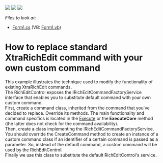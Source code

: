 <!-- default badges list -->
![](https://img.shields.io/endpoint?url=https://codecentral.devexpress.com/api/v1/VersionRange/128611024/15.2.4%2B)
[![](https://img.shields.io/badge/Open_in_DevExpress_Support_Center-FF7200?style=flat-square&logo=DevExpress&logoColor=white)](https://supportcenter.devexpress.com/ticket/details/E2224)
[![](https://img.shields.io/badge/📖_How_to_use_DevExpress_Examples-e9f6fc?style=flat-square)](https://docs.devexpress.com/GeneralInformation/403183)
<!-- default badges end -->
<!-- default file list -->
*Files to look at*:

* [Form1.cs](./CS/CustomCommand/Form1.cs) (VB: [Form1.vb](./VB/CustomCommand/Form1.vb))
<!-- default file list end -->
# How to replace standard XtraRichEdit command with your own custom command


<p>This example illustrates the technique used to modify the functionality of existing XtraRichEdit commands.<br />
The RichEditControl exposes the IRichEditCommandFactoryService interface that enables you to substitute default command with your own custom command. <br />
First, create a command class, inherited from the command that you've decided to replace. Override its methods. The main functionality and command specifics  is located in the <a href="http://documentation.devexpress.com/#CoreLibraries/DevExpressUtilsCommandsCommand_Executetopic">Execute</a> or the<strong> ExecuteCore</strong> method (the latter does not check for the command availability). <br />
Then, create a class implementing the IRichEditCommandFactoryService. You should override the CreateCommand method to create an instance of a custom command class if an identifier of a certain command is passed as a parameter. So, instead of the default command, a custom command will be used by the RichEditControl.<br />
Finally we use this class to substitute the default RichEditControl's service.</p>

<br/>


